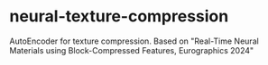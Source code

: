 # neural-texture-compression
AutoEncoder for texture compression. Based on "Real-Time Neural Materials using Block-Compressed Features, Eurographics 2024"
